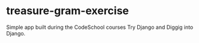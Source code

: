 # treasure-gram-exercise
Simple app built during the CodeSchool courses Try Django and Diggig into Django. 
